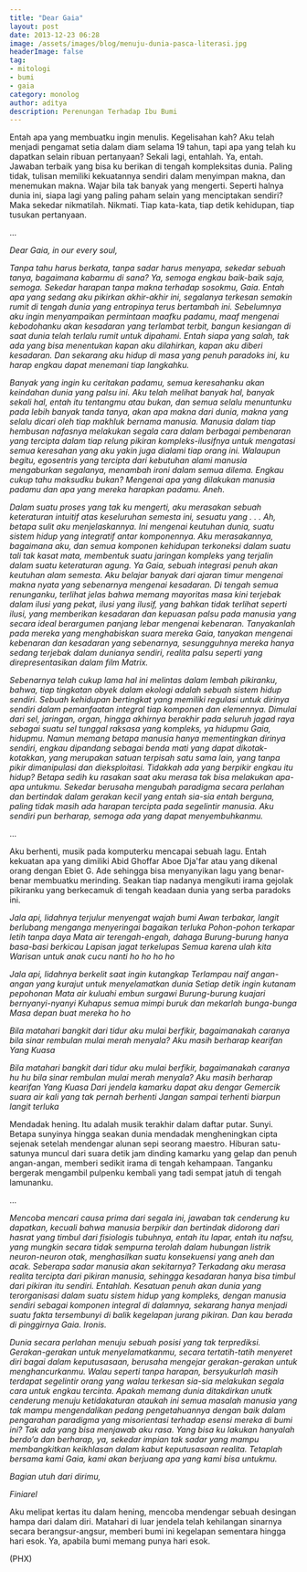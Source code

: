 ```yaml
---
title: "Dear Gaia"
layout: post
date: 2013-12-23 06:28
image: /assets/images/blog/menuju-dunia-pasca-literasi.jpg
headerImage: false
tag:
- mitologi
- bumi
- gaia
category: monolog
author: aditya
description: Perenungan Terhadap Ibu Bumi
---
```


Entah apa yang membuatku ingin menulis. Kegelisahan kah? Aku telah menjadi pengamat setia dalam diam selama 19 tahun, tapi apa yang telah ku dapatkan selain ribuan pertanyaan? Sekali lagi, entahlah. Ya, entah. Jawaban terbaik yang bisa ku berikan di tengah kompleksitas dunia. Paling tidak, tulisan memiliki kekuatannya sendiri dalam menyimpan makna, dan menemukan makna. Wajar bila tak banyak yang mengerti. Seperti halnya dunia ini, siapa lagi yang paling paham selain yang menciptakan sendiri? Maka sekedar nikmatilah. Nikmati. Tiap kata-kata, tiap detik kehidupan, tiap tusukan pertanyaan.

...

_Dear Gaia, in our every soul,_

_Tanpa tahu harus berkata, tanpa sadar harus menyapa, sekedar sebuah tanya, bagaimana kabarmu di sana? Ya, semoga engkau baik-baik saja, semoga. Sekedar harapan tanpa makna terhadap sosokmu, Gaia. Entah apa yang sedang aku pikirkan akhir-akhir ini, segalanya terkesan semakin rumit di tengah dunia yang entropinya terus bertambah ini. Sebelumnya aku ingin menyampaikan permintaan maafku padamu, maaf mengenai kebodohanku akan kesadaran yang terlambat terbit, bangun kesiangan di saat dunia telah terlalu rumit untuk dipahami. Entah siapa yang salah, tak ada yang bisa menentukan kapan aku dilahirkan, kapan aku diberi kesadaran. Dan sekarang aku hidup di masa yang penuh paradoks ini, ku harap engkau dapat menemani tiap langkahku._

_Banyak yang ingin ku ceritakan padamu, semua keresahanku akan keindahan dunia yang palsu ini. Aku telah melihat banyak hal, banyak sekali hal, entah itu tentangmu atau bukan, dan semua selalu menuntunku pada lebih banyak tanda tanya, akan apa makna dari dunia, makna yang selalu dicari oleh tiap makhluk bernama manusia. Manusia dalam tiap hembusan nafasnya melakukan segala cara dalam berbagai pembenaran yang tercipta dalam tiap relung pikiran kompleks-ilusifnya untuk mengatasi semua keresahan yang aku yakin juga dialami tiap orang ini. Walaupun begitu, egosentris yang tercipta dari kebutuhan alami manusia mengaburkan segalanya, menambah ironi dalam semua dilema. Engkau cukup tahu maksudku bukan? Mengenai apa yang dilakukan manusia padamu dan apa yang mereka harapkan padamu. Aneh._

_Dalam suatu proses yang tak ku mengerti, aku merasakan sebuah keteraturan intuitif atas keseluruhan semesta ini, sesuatu yang . . . Ah, betapa sulit aku menjelaskannya. Ini mengenai keutuhan dunia, suatu sistem hidup yang integratif antar komponennya. Aku merasakannya, bagaimana aku, dan semua komponen kehidupan terkoneksi dalam suatu tali tak kasat mata, membentuk suatu jaringan kompleks yang terjalin dalam suatu keteraturan agung. Ya Gaia, sebuah integrasi penuh akan keutuhan alam semesta. Aku belajar banyak dari ajaran timur mengenai makna nyata yang sebenarnya mengenai kesadaran. Di tengah semua renunganku, terlihat jelas bahwa memang mayoritas masa kini terjebak dalam ilusi yang pekat, ilusi yang ilusif, yang bahkan tidak terlihat seperti ilusi, yang memberikan kesadaran dan kepuasan palsu pada manusia yang secara ideal berargumen panjang lebar mengenai kebenaran. Tanyakanlah pada mereka yang menghabiskan suara mereka Gaia, tanyakan mengenai kebenaran dan kesadaran yang sebenarnya, sesungguhnya mereka hanya sedang terjebak dalam dunianya sendiri, realita palsu seperti yang direpresentasikan dalam film Matrix._

_Sebenarnya telah cukup lama hal ini melintas dalam lembah pikiranku, bahwa, tiap tingkatan obyek dalam ekologi adalah sebuah sistem hidup sendiri. Sebuah kehidupan bertingkat yang memiliki regulasi untuk dirinya sendiri dalam pemanfaatan integral tiap komponen dan elemennya. Dimulai dari sel, jaringan, organ, hingga akhirnya berakhir pada seluruh jagad raya sebagai suatu sel tunggal raksasa yang kompleks, ya hidupmu Gaia, hidupmu. Namun memang betapa manusia hanya mementingkan dirinya sendiri, engkau dipandang sebagai benda mati yang dapat dikotak-kotakkan, yang merupakan satuan terpisah satu sama lain, yang tanpa pikir dimanipulasi dan dieksploitasi. Tidakkah ada yang berpikir engkau itu hidup? Betapa sedih ku rasakan saat aku merasa tak bisa melakukan apa-apa untukmu. Sekedar berusaha mengubah paradigma secara perlahan dan bertindak dalam gerakan kecil yang entah sia-sia entah berguna, paling tidak masih ada harapan tercipta pada segelintir manusia. Aku sendiri pun berharap, semoga ada yang dapat menyembuhkanmu._

...

Aku berhenti, musik pada komputerku mencapai sebuah lagu. Entah kekuatan apa yang dimiliki Abid Ghoffar Aboe Dja'far atau yang dikenal orang dengan Ebiet G. Ade sehingga bisa menyanyikan lagu yang benar-benar membuatku merinding. Seakan tiap nadanya mengikuti irama gejolak pikiranku yang berkecamuk di tengah keadaan dunia yang serba paradoks ini.

_Jala api, lidahnya terjulur menyengat wajah bumi_
_Awan terbakar, langit berlubang menganga_
_menyeringai bagaikan terluka_
_Pohon-pohon terkapar letih tanpa daya_
_Mata air terengah-engah, dahaga_
_Burung-burung hanya basa-basi berkicau_
_Lapisan jagat terkelupas_
_Semua karena ulah kita_
_Warisan untuk anak cucu nanti ho ho ho ho_

_Jala api, lidahnya berkelit saat ingin kutangkap_
_Terlampau naif angan-angan yang kurajut_
_untuk menyelamatkan dunia_
_Setiap detik ingin kutanam pepohonan_
_Mata air kuluahi embun surgawi_
_Burung-burung kuajari bernyanyi-nyanyi_
_Kuhapus semua mimpi buruk_
_dan mekarlah bunga-bunga_
_Masa depan buat mereka ho ho_

_Bila matahari bangkit dari tidur_
_aku mulai berfikir, bagaimanakah caranya_
_bila sinar rembulan mulai merah menyala?_
_Aku masih berharap kearifan Yang Kuasa_

_Bila matahari bangkit dari tidur_
_aku mulai berfikir, bagaimanakah caranya hu hu_
_bila sinar rembulan mulai merah menyala?_
_Aku masih berharap kearifan Yang Kuasa_
_Dari jendela kamarku dapat aku dengar_
_Gemercik suara air kali yang tak pernah berhenti_
_Jangan sampai terhenti biarpun langit terluka_

Mendadak hening. Itu adalah musik terakhir dalam daftar putar. Sunyi. Betapa sunyinya hingga seakan dunia mendadak mengheningkan cipta sejenak setelah mendengar alunan sepi seorang maestro. Hiburan satu-satunya muncul dari suara detik jam dinding kamarku yang gelap dan penuh angan-angan, memberi sedikit irama di tengah kehampaan. Tanganku bergerak mengambil pulpenku kembali yang tadi sempat jatuh di tengah lamunanku.

...

_Mencoba mencari causa prima dari segala ini, jawaban tak cenderung ku dapatkan, kecuali bahwa manusia berpikir dan bertindak didorong dari hasrat yang timbul dari fisiologis tubuhnya, entah itu lapar, entah itu nafsu, yang mungkin secara tidak sempurna terolah dalam hubungan listrik neuron-neuron otak, menghasilkan suatu konsekuensi yang aneh dan acak. Seberapa sadar manusia akan sekitarnya? Terkadang aku merasa realita tercipta dari pikiran manusia, sehingga kesadaran hanya bisa timbul dari pikiran itu sendiri. Entahlah. Kesatuan penuh akan dunia yang terorganisasi dalam suatu sistem hidup yang kompleks, dengan manusia sendiri sebagai komponen integral di dalamnya, sekarang hanya menjadi suatu fakta tersembunyi di balik kegelapan jurang pikiran. Dan kau berada di pinggirnya Gaia. Ironis._

_Dunia secara perlahan menuju sebuah posisi yang tak terprediksi. Gerakan-gerakan untuk menyelamatkanmu, secara tertatih-tatih menyeret diri bagai dalam keputusasaan, berusaha mengejar gerakan-gerakan untuk menghancurkanmu. Walau seperti tanpa harapan, bersyukurlah masih terdapat segelintir orang yang walau terkesan sia-sia melakukan segala cara untuk engkau tercinta. Apakah memang dunia ditakdirkan unutk cenderung menuju ketidakaturan ataukah ini semua masalah manusia yang tak mampu mengendalikan pedang pengetahuannya dengan baik dalam pengarahan paradigma yang misorientasi terhadap esensi mereka di bumi ini? Tak ada yang bisa menjawab aku rasa. Yang bisa ku lakukan hanyalah berdo’a dan berharap, ya, sekedar impian tak sadar yang mampu membangkitkan keikhlasan dalam kabut keputusasaan realita. Tetaplah bersama kami Gaia, kami akan berjuang apa yang kami bisa untukmu._

_Bagian utuh dari dirimu,_

_Finiarel_

Aku melipat kertas itu dalam hening, mencoba mendengar sebuah desingan hampa dari dalam diri. Matahari di luar jendela telah kehilangan sinarnya secara berangsur-angsur, memberi bumi ini kegelapan sementara hingga hari esok. Ya, apabila bumi memang punya hari esok.

(PHX)